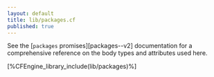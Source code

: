 ```yaml
---
layout: default
title: lib/packages.cf
published: true
---
```


See the [`packages` promises][packages--v2] documentation for a
comprehensive reference on the body types and attributes used here.

[%CFEngine_library_include(lib/packages)%]
